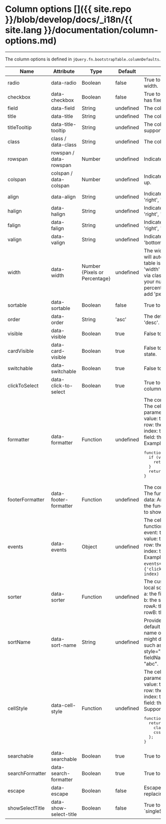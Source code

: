 # Column options []({{ site.repo }}/blob/develop/docs/_i18n/{{ site.lang }}/documentation/column-options.md)

---

The column options is defined in `jQuery.fn.bootstrapTable.columnDefaults`.

<table class="table"
       id="c"
       data-search="true"
       data-show-toggle="true"
       data-show-columns="true"
       data-mobile-responsive="true">
    <thead>
    <tr>
        <th>Name</th>
        <th>Attribute</th>
        <th>Type</th>
        <th>Default</th>
        <th>Description</th>
    </tr>
    </thead>
    <tbody>
    <tr>
        <td>radio</td>
        <td>data-radio</td>
        <td>Boolean</td>
        <td>false</td>
        <td>True to show a radio. The radio column has fixed width.</td>
    </tr>
    <tr>
        <td>checkbox</td>
        <td>data-checkbox</td>
        <td>Boolean</td>
        <td>false</td>
        <td>True to show a checkbox. The checkbox column has fixed width.</td>
    </tr>
    <tr>
        <td>field</td>
        <td>data-field</td>
        <td>String</td>
        <td>undefined</td>
        <td>The column field name.</td>
    </tr>
    <tr>
        <td>title</td>
        <td>data-title</td>
        <td>String</td>
        <td>undefined</td>
        <td>The column title text.</td>
    </tr>
    <tr>
        <td>titleTooltip</td>
        <td>data-title-tooltip</td>
        <td>String</td>
        <td>undefined</td>
        <td>The column title tooltip text. This option also support the title HTML attribute.</td>
    </tr>
    <tr>
        <td>class</td>
        <td>class / data-class</td>
        <td>String</td>
        <td>undefined</td>
        <td>The column class name.</td>
    </tr>
    <tr>
        <td>rowspan</td>
        <td>rowspan / data-rowspan</td>
        <td>Number</td>
        <td>undefined</td>
        <td>Indicate how many rows a cell should take up.</td>
    </tr>
    <tr>
        <td>colspan</td>
        <td>colspan / data-colspan</td>
        <td>Number</td>
        <td>undefined</td>
        <td>Indicate how many columns a cell should take up.</td>
    </tr>
    <tr>
        <td>align</td>
        <td>data-align</td>
        <td>String</td>
        <td>undefined</td>
        <td>Indicate how to align the column data. 'left', 'right', 'center' can be used.</td>
    </tr>
    <tr>
        <td>halign</td>
        <td>data-halign</td>
        <td>String</td>
        <td>undefined</td>
        <td>Indicate how to align the table header. 'left', 'right', 'center' can be used.</td>
    </tr>
    <tr>
        <td>falign</td>
        <td>data-falign</td>
        <td>String</td>
        <td>undefined</td>
        <td>Indicate how to align the table footer. 'left', 'right', 'center' can be used.</td>
    </tr>
    <tr>
        <td>valign</td>
        <td>data-valign</td>
        <td>String</td>
        <td>undefined</td>
        <td>Indicate how to align the cell data. 'top', 'middle', 'bottom' can be used.</td>
    </tr>
    <tr>
        <td>width</td>
        <td>data-width</td>
        <td>Number {Pixels or Percentage}</td>
        <td>undefined</td>
        <td>The width of column. If not defined, the width will auto expand to fit its contents. Though if the table is left responsive and sized too small this 'width' might be ignored (use min/max-width via class or such then). Also you can add '%' to your number and the bootstrapTable will use the percentage unit, otherwise, leave as number (or add 'px') to make it use pixels.</td>
    </tr>
    <tr>
        <td>sortable</td>
        <td>data-sortable</td>
        <td>Boolean</td>
        <td>false</td>
        <td>True to allow the column can be sorted.
        </td>
    </tr>
    <tr>
        <td>order</td>
        <td>data-order</td>
        <td>String</td>
        <td>'asc'</td>
        <td>The default sort order, can only be 'asc' or 'desc'.</td>
    </tr>
    <tr>
        <td>visible</td>
        <td>data-visible</td>
        <td>Boolean</td>
        <td>true</td>
        <td>False to hide the columns item.</td>
    </tr>
    <tr>
        <td>cardVisible</td>
        <td>data-card-visible</td>
        <td>Boolean</td>
        <td>true</td>
        <td>False to hide the columns item in card view state.</td>
    </tr>
	<tr>
        <td>switchable</td>
        <td>data-switchable</td>
        <td>Boolean</td>
        <td>true</td>
        <td>False to disable the switchable of columns item.</td>
    </tr>
    <tr>
        <td>clickToSelect</td>
        <td>data-click-to-select</td>
        <td>Boolean</td>
        <td>true</td>
        <td>True to select checkbox or radio when the column is clicked.</td>
    </tr>
    <tr>
        <td>formatter</td>
        <td>data-formatter</td>
        <td>Function</td>
        <td>undefined</td>
        <td>
        The context (this) is the column Object. <br>
        The cell formatter function, take three parameters: <br>
        value: the field value. <br>
        row: the row record data.<br>
        index: the row index.<br>
        field: the row field.<br>
        Example usage:<br>
<pre>
function formatter(value, row, index, field) {
  if (value === 'foo') {
    return '<strong>' + value + '</strong>';
  }
  return value;
}
</pre>
        </td>
    </tr>
    <tr>
        <td>footerFormatter</td>
        <td>data-footer-formatter</td>
        <td>Function</td>
        <td>undefined</td>
        <td>
        The context (this) is the column Object. <br>
        The function, take one parameter: <br>
        data: Array of all the  data rows. <br>
        the function should return a string with the text to show in the footer cell.
    </tr>
    <tr>
        <td>events</td>
        <td>data-events</td>
        <td>Object</td>
        <td>undefined</td>
        <td>
        The cell events listener when you use formatter function, take four parameters: <br>
        event: the jQuery event. <br>
        value: the field value. <br>
        row: the row record data.<br>
        index: the row index. <br>
        Example code:
        <code>&lt;th .. data-events="operateEvent"&gt;</code>
        <code>var operateEvents = {'click .like': function (e, value, row, index) {}};</code>
        </td>
    </tr>
    <tr>
        <td>sorter</td>
        <td>data-sorter</td>
        <td>Function</td>
        <td>undefined</td>
        <td>
        The custom field sort function that used to do local sorting, take two parameters: <br>
        a: the first field value.<br>
        b: the second field value.<br>
        rowA: the first row.<br>
        rowB: the second row.
        </td>
    </tr>
    <tr>
        <td>sortName</td>
        <td>data-sort-name</td>
        <td>String</td>
        <td>undefined</td>
        <td>Provide a customizable sort-name, not the default sort-name in the header, or the field name
        of the column. For example, a column might display the value of fieldName of "html" such as  
        "&lt;b&gt;&lt;span style="color:red"&gt;abc&lt;/span&gt;&lt;/b&gt;", but a fieldName to sort is "content" with the value of "abc".
        </td>
    </tr>    
    <tr>
        <td>cellStyle</td>
        <td>data-cell-style</td>
        <td>Function</td>
        <td>undefined</td>
        <td>
        The cell style formatter function, take three parameters: <br>
        value: the field value.<br>
        row: the row record data.<br>
        index: the row index.<br>
        field: the row field.<br>
        Support classes or css. Example usage:<br>
<pre>
function cellStyle(value, row, index, field) {
  return {
    classes: 'text-nowrap another-class',
    css: {"color": "blue", "font-size": "50px"}
  };
}
</pre>
        </td>
    </tr>
    <tr>
        <td>searchable</td>
        <td>data-searchable</td>
        <td>Boolean</td>
        <td>true</td>
        <td>
        True to search data for this column.
        </td>
    </tr>
    <tr>
        <td>searchFormatter</td>
        <td>data-search-formatter</td>
        <td>Boolean</td>
        <td>true</td>
        <td>
        True to search use formatted data.
        </td>
    </tr>
    <tr>
        <td>escape</td>
        <td>data-escape</td>
        <td>Boolean</td>
        <td>false</td>
        <td>
        Escapes a string for insertion into HTML, replacing &, <, >, ", \`, and ' characters.
        </td>
    </tr>
    <tr>
        <td>showSelectTitle</td>
        <td>data-show-select-title</td>
        <td>Boolean</td>
        <td>false</td>
        <td>
        True to show the title of column with `radio` or `singleSelect` `checkbox` option.
        </td>
    </tr>
</tbody>
</table>
